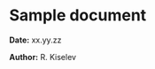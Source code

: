 # Sample document

**Date:** xx.yy.zz

**Author:** R. Kiselev

<!-- The line below forces automatic refresh of the document every X seconds -->
<meta http-equiv="refresh" content="300" >

